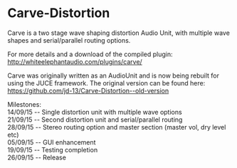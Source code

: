 # Carve-Distortion
Carve is a two stage wave shaping distortion Audio Unit, with multiple wave shapes and serial/parallel routing options.

For more details and a download of the compiled plugin: http://whiteelephantaudio.com/plugins/carve/

Carve was originally written as an AudioUnit and is now being rebuilt for using the JUCE framework. The original version 
can be found here: https://github.com/jd-13/Carve-Distortion--old-version

Milestones:  
14/09/15 -- Single distortion unit with multiple wave options  
21/09/15 -- Second distortion unit and serial/parallel routing  
28/09/15 -- Stereo routing option and master section (master vol, dry level etc)  
05/09/15 -- GUI enhancement  
19/09/15 -- Testing completion  
26/09/15 -- Release  
